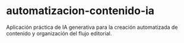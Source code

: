 # automatizacion-contenido-ia
Aplicación práctica de IA generativa para la creación automatizada de contenido y organización del flujo editorial.
